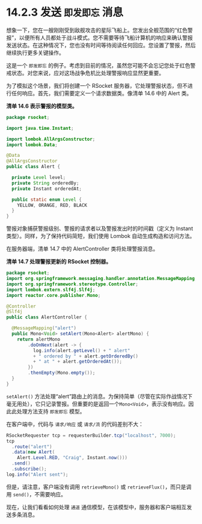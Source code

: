 # 14.2.3 发送 `即发即忘` 消息

想象一下，您在一艘刚刚受到敌舰攻击的星际飞船上。您发出全舰范围的“红色警报”，以便所有人员都处于战斗模式。您不需要等待飞船计算机的响应来确认警报发送状态。在这种情况下，您也没有时间等待阅读任何回应。您设置了警报，然后继续执行更多关键操作。

这是一个 `即发即忘` 的例子。考虑到目前的情况，虽然您可能不会忘记您处于红色警戒状态。对您来说，应对这场战争危机比处理警报响应显然更重要。

为了模拟这个场景，我们将创建一个 RSocket 服务器，它处理警报状态，但不进行任何响应。首先，我们需要定义一个请求数据类。像清单 14.6 中的 Alert 类。

**清单 14.6 表示警报的模型类。**

```java
package rsocket;

import java.time.Instant;

import lombok.AllArgsConstructor;
import lombok.Data;

@Data
@AllArgsConstructor
public class Alert {

  private Level level;
  private String orderedBy;
  private Instant orderedAt;

  public static enum Level {
    YELLOW, ORANGE, RED, BLACK
  }
}
```

警报对象捕获警报级别、警报的请求者以及警报发出时的时间戳（定义为 Instant 类型）。同样，为了保持代码简短，我们使用 Lombok 自动生成构造和访问方法。

在服务器端，清单 14.7 中的 AlertController 类将处理警报消息。

**清单 14.7 处理警报更新的 RSocket 控制器。**

```java
package rsocket;
import org.springframework.messaging.handler.annotation.MessageMapping;
import org.springframework.stereotype.Controller;
import lombok.extern.slf4j.Slf4j;
import reactor.core.publisher.Mono;

@Controller
@Slf4j
public class AlertController {

  @MessageMapping("alert")
  public Mono<Void> setAlert(Mono<Alert> alertMono) {
    return alertMono
        .doOnNext(alert -> {
          log.info(alert.getLevel() + " alert"
          + " ordered by " + alert.getOrderedBy()
          + " at " + alert.getOrderedAt());
        })
        .thenEmpty(Mono.empty());
  }
}
```

`setAlert()` 方法处理“alert”路由上的消息。为保持简单（尽管在实际作战情况下毫无用处），它只记录警报。但重要的是返回一个`Mono<Void>`，表示没有响应。因此此处理方法支持 `即发即忘` 模型。

在客户端中，代码与 `请求/响应` 或 `请求/流` 的代码差别不大：

```java
RSocketRequester tcp = requesterBuilder.tcp("localhost", 7000);
tcp
  .route("alert")
  .data(new Alert(
    Alert.Level.RED, "Craig", Instant.now()))
  .send()
  .subscribe();
log.info("Alert sent");
```

但是，请注意，客户端没有调用 `retrieveMono()` 或 `retrieveFlux()`，而只是调用 `send()`，不需要响应。

现在，让我们看看如何处理 `通道` 通信模型，在该模型中，服务器和客户端相互发送多条消息。
